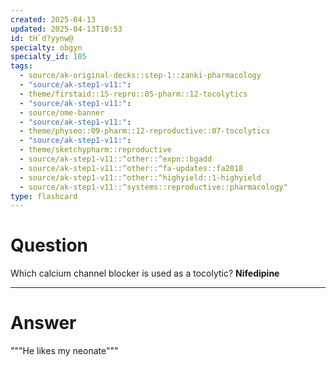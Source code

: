 ```yaml
---
created: 2025-04-13
updated: 2025-04-13T10:53
id: tH`d?yynw@
specialty: obgyn
specialty_id: 105
tags:
  - source/ak-original-decks::step-1::zanki-pharmacology
  - "source/ak-step1-v11:": 
  - theme/firstaid::15-repro::05-pharm::12-tocolytics
  - "source/ak-step1-v11:": 
  - source/ome-banner
  - "source/ak-step1-v11:": 
  - theme/physeo::09-pharm::12-reproductive::07-tocolytics
  - "source/ak-step1-v11:": 
  - theme/sketchypharm::reproductive
  - source/ak-step1-v11::^other::^expn::bgadd
  - source/ak-step1-v11::^other::^fa-updates::fa2018
  - source/ak-step1-v11::^other::^highyield::1-highyield
  - source/ak-step1-v11::^systems::reproductive::pharmacology"
type: flashcard
---
```


# Question
Which calcium channel blocker is used as a tocolytic?   **Nifedipine**

---

# Answer
"""He likes my neonate"""